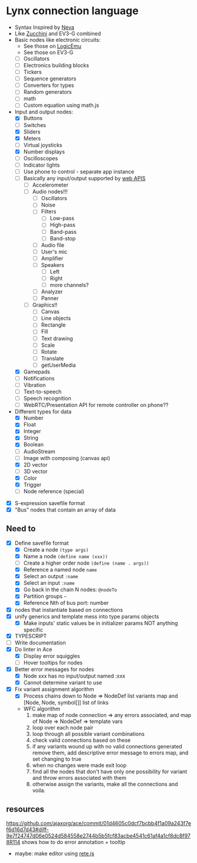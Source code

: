 # Lynx connection language

* Syntax Inspired by [Neva](https://github.com/nevalang/neva)
* Like [Zucchini](https://esolangs.org/wiki/Zucchini) and EV3-G combined
* Basic nodes like electronic circuits:
    * See those on [LogicEmu](https://lodev.org/logicemu/)
    * See those on EV3-G
    * [ ] Oscillators
    * [ ] Electronics building blocks
    * [ ] Tickers
    * [ ] Sequence generators
    * [ ] Converters for types
    * [ ] Random generators
    * [ ] math
    * [ ] Custom equation using math.js
* Input and output nodes:
    * [X] Buttons
    * [ ] Switches
    * [X] Sliders
    * [X] Meters
    * [ ] Virtual joysticks
    * [X] Number displays
    * [ ] Oscilloscopes
    * [ ] Indicator lights
    * [ ] Use phone to control - separate app instance
    * [ ] Basically any input/output supported by [web APIS](https://developer.mozilla.org/en-US/docs/Web/API)
        * [ ] Accelerometer
        * [ ] Audio nodes!!!
            * [ ] Oscillators
            * [ ] Noise
            * [ ] Filters
                * [ ] Low-pass
                * [ ] High-pass
                * [ ] Band-pass
                * [ ] Band-stop
            * [ ] Audio file
            * [ ] User's mic
            * [ ] Amplifier
            * [ ] Speakers
                * [ ] Left
                * [ ] Right
                * [ ] more channels?
            * [ ] Analyzer
            * [ ] Panner
        * [ ] Graphics!!
            * [ ] Canvas
            * [ ] Line objects
            * [ ] Rectangle
            * [ ] Fill
            * [ ] Text drawing
            * [ ] Scale
            * [ ] Rotate
            * [ ] Translate
            * [ ] getUserMedia
    * [X] Gamepads
    * [ ] Notifications
    * [ ] Vibration
    * [ ] Text-to-speech
    * [ ] Speech recognition
    * [ ] WebRTC/Presentation API for remote controller on phone??
* Different types for data
    * [X] Number
    * [X] Float
    * [X] Integer
    * [X] String
    * [X] Boolean
    * [ ] AudioStream
    * [ ] Image with composing (canvas api)
    * [X] 2D vector
    * [ ] 3D vector
    * [X] Color
    * [X] Trigger
    * [ ] Node reference (special)
* [X] S-expression savefile format
* [X] "Bus" nodes that contain an array of data

## Need to

* [X] Define savefile format
    * [X] Create a node `(type args)`
    * [X] Name a node `(define name (xxx))`
    * [ ] Create a higher order node `(define (name . args))`
    * [X] Reference a named node `name`
    * [X] Select an output `:name`
    * [X] Select an input `:name`
    * [X] Go back in the chain N nodes: `@nodeTo`
    * [X] Partition groups `~`
    * [X] Reference Nth of bus port: number
* [X] nodes that instantiate based on connections
* [X] unify generics and template mess into type params objects
    * [X] Make inputs' static values be in initializer params NOT anything specific
* [X] TYPESCRIPT
* [ ] Write documentation
* [X] Do linter in Ace
    * [X] Display error squiggles
    * [ ] Hover tooltips for nodes
* [X] Better error messages for nodes
    * [X] Node xxx has no input/output named :xxx
    * [X] Cannot determine variant to use
* [X] Fix variant assignment algorithm
    * [X] Process chains down to Node => NodeDef list variants map and \[Node, Node, symbol[]] list of links
    * WFC algorithm
        1. make map of node connection => any errors associated, and map of Node => NodeDef => template vars
        2. loop over each node pair
        3. loop through all possible variant combinations
        4. check valid connections based on these
        5. if any variants wound up with no valid connections generated remove them, add descriptive error message to errors map, and set changing to true
        6. when no changes were made exit loop
        7. find all the nodes that don't have only one possibility for variant and throw errors associated with them
        8. otherwise assign the variants, make all the connections and voila.

## resources

<https://github.com/ajaxorg/ace/commit/01d4605c0dcf7bcbb4f1a09a243f7ef6d16d7d43#diff-9e7f24747d06e0524d584558e2744b5b5fcf83acbe4541c61af4a1cf8dc8f978R114> shows how to do error annotation + tooltip

* maybe: make editor using [rete.js](https://retejs.org)
